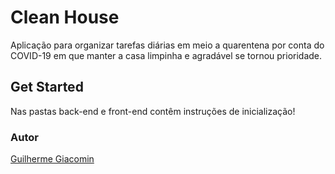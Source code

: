 # Clean House

Aplicação para organizar tarefas diárias em meio a quarentena por conta do COVID-19 em que manter a casa limpinha e agradável se tornou prioridade.

## Get Started

Nas pastas back-end e front-end contêm instruções de inicialização!

### Autor
[Guilherme Giacomin](https://www.linkedin.com/in/guilherme-giacomin-44b14b179/)
